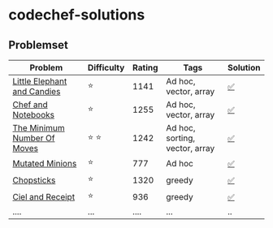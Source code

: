 # codechef-solutions
## Problemset
 | Problem      |  Difficulty | Rating |Tags| Solution |
|-------------|------|--------|------------|------------------|
 |[Little Elephant and Candies](https://www.codechef.com/problems/LECANDY)|:star:| 1141|Ad hoc, vector, array | [:white_check_mark:](https://github.com/LuizIgnacio2002/codechef-solutions/blob/main/Little%20Elephant%20and%20Candies.cpp)|
|[Chef and Notebooks](https://www.codechef.com/problems/CNOTE)      | :star:  | 1255   | Ad hoc, vector, array     |[:white_check_mark:](https://github.com/LuizIgnacio2002/codechef-solutions/blob/main/Chef%20and%20Notebooks.cpp)          |
| [The Minimum Number Of Moves](https://www.codechef.com/problems/SALARY)      | :star: :star:  | 1242     | Ad hoc, sorting, vector, array   |[:white_check_mark:](https://github.com/LuizIgnacio2002/codechef-solutions/blob/main/The%20Minimum%20Number%20Of%20Moves.cpp)    |
| [Mutated Minions](https://www.codechef.com/problems/CHN15A)     | :star:  | 777      | Ad hoc    |[:white_check_mark:](https://github.com/LuizIgnacio2002/codechef-solutions/blob/main/Mutated%20Minions.cpp)           |
| [Chopsticks](https://www.codechef.com/problems/TACHSTCK) | :star:   |1320 | greedy|  [:white_check_mark:](https://github.com/LuizIgnacio2002/codechef-solutions/blob/main/Chopsticks.cpp)           |
| [Ciel and Receipt](https://www.codechef.com/problems/CIELRCPT)    | :star:  | 936    | greedy   |[:white_check_mark:](https://github.com/LuizIgnacio2002/codechef-solutions/blob/main/Ciel%20and%20Receipt.cpp)         |
| ....      | ...  | ....      | ...    |..           |



